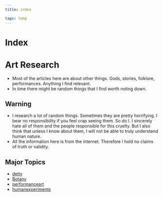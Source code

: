```yaml
---
title: index

tags: temp
---
```


# Index

# Art Research
- Most of the articles here are about other things. Gods, stories, folklore, performances. Anything I find relevant.
- In time there might be random things that I find worth noting down.

## Warning
- I research a lot of random things. Sometimes they are pretty horrifying. I bear no responsibility if you feel crap seeing them. So do I. I sincerely hate all of them and the people responsible for this cruelty. But I also think that unless I know about them, I will not be able to truly understand human nature.
- All the information here is from the internet. Therefore I hold no claims of truth or validity. 

## Major Topics
- [deity](docs/deity.md)
- [Botany](docs/Botany.md)
- [performanceart](docs/performanceart.md)
- [humanexperiments](docs/humanexperiments.md)
